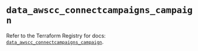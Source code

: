 # `data_awscc_connectcampaigns_campaign`

Refer to the Terraform Registry for docs: [`data_awscc_connectcampaigns_campaign`](https://registry.terraform.io/providers/hashicorp/awscc/0.70.0/docs/data-sources/connectcampaigns_campaign).
